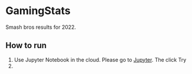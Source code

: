 # GamingStats

Smash bros results for 2022.

## How to run

1.  Use Jupyter Notebook in the cloud. Please go to [Jupyter](https://jupyter.org/install). The click Try
2.
